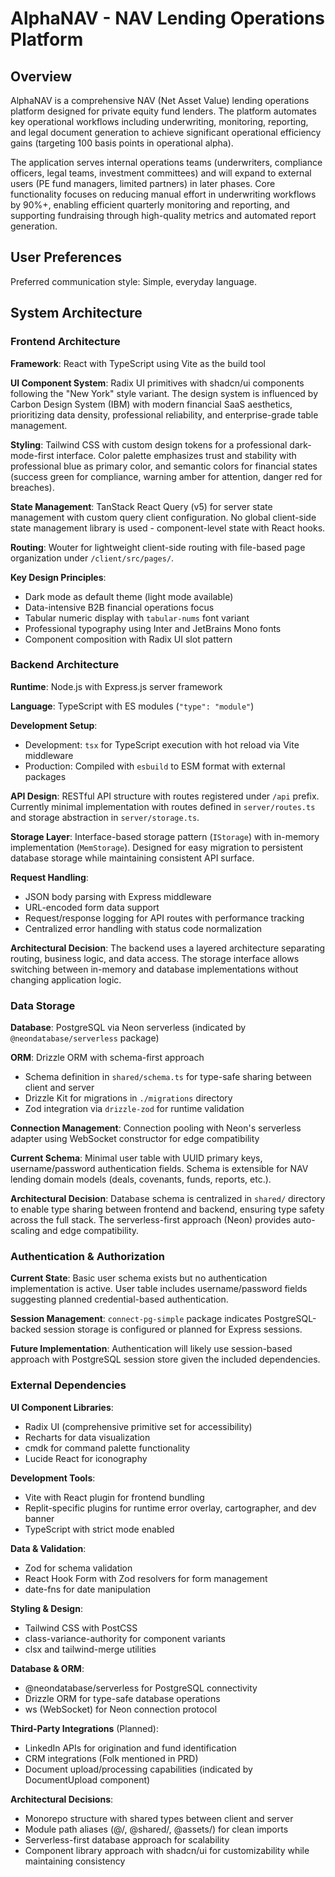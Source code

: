 # AlphaNAV - NAV Lending Operations Platform

## Overview

AlphaNAV is a comprehensive NAV (Net Asset Value) lending operations platform designed for private equity fund lenders. The platform automates key operational workflows including underwriting, monitoring, reporting, and legal document generation to achieve significant operational efficiency gains (targeting 100 basis points in operational alpha).

The application serves internal operations teams (underwriters, compliance officers, legal teams, investment committees) and will expand to external users (PE fund managers, limited partners) in later phases. Core functionality focuses on reducing manual effort in underwriting workflows by 90%+, enabling efficient quarterly monitoring and reporting, and supporting fundraising through high-quality metrics and automated report generation.

## User Preferences

Preferred communication style: Simple, everyday language.

## System Architecture

### Frontend Architecture

**Framework**: React with TypeScript using Vite as the build tool

**UI Component System**: Radix UI primitives with shadcn/ui components following the "New York" style variant. The design system is influenced by Carbon Design System (IBM) with modern financial SaaS aesthetics, prioritizing data density, professional reliability, and enterprise-grade table management.

**Styling**: Tailwind CSS with custom design tokens for a professional dark-mode-first interface. Color palette emphasizes trust and stability with professional blue as primary color, and semantic colors for financial states (success green for compliance, warning amber for attention, danger red for breaches).

**State Management**: TanStack React Query (v5) for server state management with custom query client configuration. No global client-side state management library is used - component-level state with React hooks.

**Routing**: Wouter for lightweight client-side routing with file-based page organization under `/client/src/pages/`.

**Key Design Principles**:
- Dark mode as default theme (light mode available)
- Data-intensive B2B financial operations focus
- Tabular numeric display with `tabular-nums` font variant
- Professional typography using Inter and JetBrains Mono fonts
- Component composition with Radix UI slot pattern

### Backend Architecture

**Runtime**: Node.js with Express.js server framework

**Language**: TypeScript with ES modules (`"type": "module"`)

**Development Setup**: 
- Development: `tsx` for TypeScript execution with hot reload via Vite middleware
- Production: Compiled with `esbuild` to ESM format with external packages

**API Design**: RESTful API structure with routes registered under `/api` prefix. Currently minimal implementation with routes defined in `server/routes.ts` and storage abstraction in `server/storage.ts`.

**Storage Layer**: Interface-based storage pattern (`IStorage`) with in-memory implementation (`MemStorage`). Designed for easy migration to persistent database storage while maintaining consistent API surface.

**Request Handling**:
- JSON body parsing with Express middleware
- URL-encoded form data support
- Request/response logging for API routes with performance tracking
- Centralized error handling with status code normalization

**Architectural Decision**: The backend uses a layered architecture separating routing, business logic, and data access. The storage interface allows switching between in-memory and database implementations without changing application logic.

### Data Storage

**Database**: PostgreSQL via Neon serverless (indicated by `@neondatabase/serverless` package)

**ORM**: Drizzle ORM with schema-first approach
- Schema definition in `shared/schema.ts` for type-safe sharing between client and server
- Drizzle Kit for migrations in `./migrations` directory
- Zod integration via `drizzle-zod` for runtime validation

**Connection Management**: Connection pooling with Neon's serverless adapter using WebSocket constructor for edge compatibility

**Current Schema**: Minimal user table with UUID primary keys, username/password authentication fields. Schema is extensible for NAV lending domain models (deals, covenants, funds, reports, etc.).

**Architectural Decision**: Database schema is centralized in `shared/` directory to enable type sharing between frontend and backend, ensuring type safety across the full stack. The serverless-first approach (Neon) provides auto-scaling and edge compatibility.

### Authentication & Authorization

**Current State**: Basic user schema exists but no authentication implementation is active. User table includes username/password fields suggesting planned credential-based authentication.

**Session Management**: `connect-pg-simple` package indicates PostgreSQL-backed session storage is configured or planned for Express sessions.

**Future Implementation**: Authentication will likely use session-based approach with PostgreSQL session store given the included dependencies.

### External Dependencies

**UI Component Libraries**:
- Radix UI (comprehensive primitive set for accessibility)
- Recharts for data visualization
- cmdk for command palette functionality
- Lucide React for iconography

**Development Tools**:
- Vite with React plugin for frontend bundling
- Replit-specific plugins for runtime error overlay, cartographer, and dev banner
- TypeScript with strict mode enabled

**Data & Validation**:
- Zod for schema validation
- React Hook Form with Zod resolvers for form management
- date-fns for date manipulation

**Styling & Design**:
- Tailwind CSS with PostCSS
- class-variance-authority for component variants
- clsx and tailwind-merge utilities

**Database & ORM**:
- @neondatabase/serverless for PostgreSQL connectivity
- Drizzle ORM for type-safe database operations
- ws (WebSocket) for Neon connection protocol

**Third-Party Integrations** (Planned):
- LinkedIn APIs for origination and fund identification
- CRM integrations (Folk mentioned in PRD)
- Document upload/processing capabilities (indicated by DocumentUpload component)

**Architectural Decisions**:
- Monorepo structure with shared types between client and server
- Module path aliases (@/, @shared/, @assets/) for clean imports
- Serverless-first database approach for scalability
- Component library approach with shadcn/ui for customizability while maintaining consistency